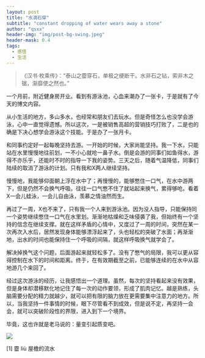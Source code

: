 ```yaml
---
layout: post
title: "水滴石穿"
subtitle: "constant dropping of water wears away a stone"
author: "qsxx"
header-img: "img/post-bg-swing.jpeg"
header-mask: 0.4
tags:
  - 感悟
  - 生活
---
```


> 《汉书·枚乘传》：“泰山之霤穿石，单极之绠断干。水非石之钻，索非木之锯，渐靡使之然也。”


一个月前，附近健身房开业。看到有游泳池，心血来潮办了一张卡，于是就有了今天的博文内容。

从小生活的地方，多山多水，也经常和朋友们去玩水。但是奇怪怎么也没学会游泳，心中一直觉得遗憾。所以这次，一是被销售高超的营销技巧打败了，二是也的确是下决心想学会游泳这个技能。于是办了一张月卡。

和同事约定好一起每晚坚持去游。一开始的时候，大家尚能坚持。我一下水，只能站在水里慢慢地往前划，一不小心就呛一鼻子水。倒是会游的同事们如鱼得水，游得不亦乐乎，还能时不时的指导一下我的姿势。三天之后，随着气温降低，同事们陆续的取消了游泳的计划。只有我和X两人继续坚持。

慢慢地，我能够仰面朝上浮在水中了；再慢慢的，能够憋住一口气，在水中游两下，但是仍然不会换气呼吸。往往一口气憋不住了就站起来换气，累得够呛。看着X一会儿蛙泳，一会儿自由泳，羡慕之情油然而生。

再过了一周，X也不来了，只有我一个人来到游泳池。因为没人指导，只能保持同一个姿势继续憋住一口气在水里划。渐渐地枯燥和乏味侵袭了我，但始终有一个坚持的信念在继续支撑。就在这样矛盾的心情中，又度过了一周的时间，突然在某一次再次入水后，居然发现身体能够漂浮起来了，头也轻松的突破了水面；再渐渐地，出水的时间也能保持住一个呼吸的间隔，就这样呼吸换气就学会了。

解决掉换气这个问题，后面游起来就轻松多了。没有了憋气的局限，我可以更从容得控制在水下的时间和距离。终于，在有效期截至之前，已能够连续的在水中从容地游几个来回了。

经过这次游泳的经历，让我感悟出一个道理。虽然，每次的坚持看起来没有效果，但是身体却潜移默化地记住了每一次的动作要领，形成了肌肉记忆。越是熟练，头脑需要分配的精力就越少，就可以把有限的脑力放在更需要集中注意力的地方。所以，当我坚持一件事情的时候，眼下尽管看不到成效，但是说不定，再坚持一会会，就可以突破阶段性的界限，进入到下一个境界。

毕竟，这也许就是老马说的：量变引起质变吧。

![](https://ww1.sinaimg.cn/large/007iUjdily1fyejstl44ej30h30rsdh6.jpg)

[1] 霤 liù 屋檐的流水